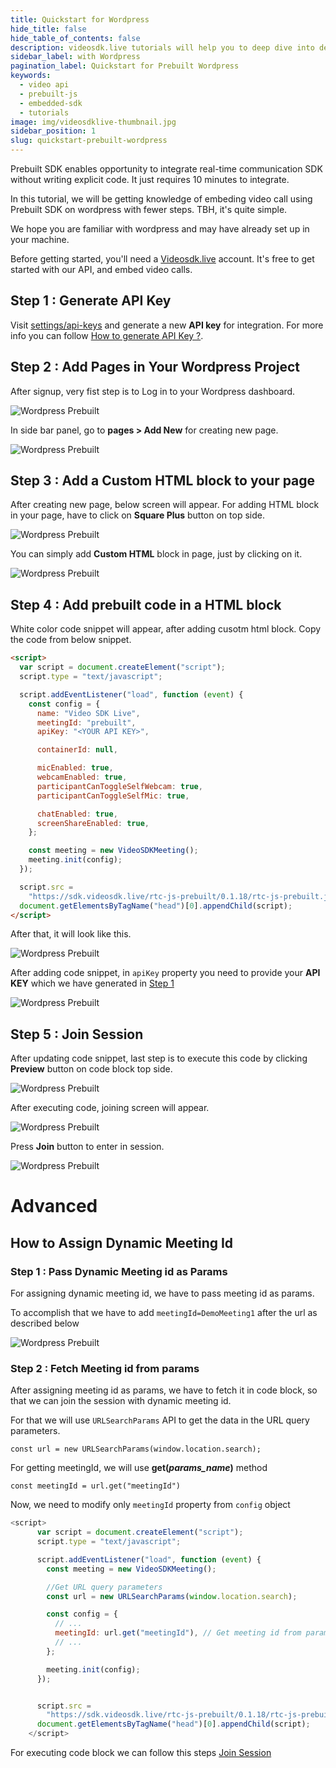```yaml
---
title: Quickstart for Wordpress
hide_title: false
hide_table_of_contents: false
description: videosdk.live tutorials will help you to deep dive into details of all the SDK and API. We tried to include example of all the possible programming langaguges.
sidebar_label: with Wordpress
pagination_label: Quickstart for Prebuilt Wordpress
keywords:
  - video api
  - prebuilt-js
  - embedded-sdk
  - tutorials
image: img/videosdklive-thumbnail.jpg
sidebar_position: 1
slug: quickstart-prebuilt-wordpress
---
```


Prebuilt SDK enables opportunity to integrate real-time communication SDK without writing explicit code. It just requires 10 minutes to integrate.

In this tutorial, we will be getting knowledge of embeding video call using Prebuilt SDK on wordpress with fewer steps. TBH, it's quite simple.

We hope you are familiar with wordpress and may have already set up in your machine.

Before getting started, you'll need a [Videosdk.live](https://app.videosdk.live/login) account. It's free to get started with our API, and embed video calls.

## Step 1 : Generate API Key

Visit [settings/api-keys](https://app.videosdk.live/settings/api-keys) and generate a new **API key** for integration. For more info you can follow [How to generate API Key ?](https://docs.videosdk.live/docs/guide/prebuilt-video-and-audio-calling/signup-and-create-api).

## Step 2 : Add Pages in Your Wordpress Project

After signup, very fist step is to Log in to your Wordpress dashboard.

![Wordpress Prebuilt](/img/prebuilt/wordpress/wordpress-1.png)

In side bar panel, go to **pages > Add New** for creating new page.

![Wordpress Prebuilt](/img/prebuilt/wordpress/wordpress-2.png)

## Step 3 : Add a Custom HTML block to your page

After creating new page, below screen will appear. For adding HTML block in your page, have to click on **Square Plus** button on top side.

![Wordpress Prebuilt](/img/prebuilt/wordpress/wordpress-3.png)

You can simply add **Custom HTML** block in page, just by clicking on it.

![Wordpress Prebuilt](/img/prebuilt/wordpress/wordpress-4.png)

## Step 4 : Add prebuilt code in a HTML block

White color code snippet will appear, after adding cusotm html block.
Copy the code from below snippet.

```html title="index.html"
<script>
  var script = document.createElement("script");
  script.type = "text/javascript";

  script.addEventListener("load", function (event) {
    const config = {
      name: "Video SDK Live",
      meetingId: "prebuilt",
      apiKey: "<YOUR API KEY>",

      containerId: null,

      micEnabled: true,
      webcamEnabled: true,
      participantCanToggleSelfWebcam: true,
      participantCanToggleSelfMic: true,

      chatEnabled: true,
      screenShareEnabled: true,
    };

    const meeting = new VideoSDKMeeting();
    meeting.init(config);
  });

  script.src =
    "https://sdk.videosdk.live/rtc-js-prebuilt/0.1.18/rtc-js-prebuilt.js";
  document.getElementsByTagName("head")[0].appendChild(script);
</script>
```

After that, it will look like this.

![Wordpress Prebuilt](/img/prebuilt/wordpress/wordpress-5.png)

After adding code snippet, in `apiKey` property you need to provide your **API KEY** which we have generated in [Step 1](/docs/tutorials/realtime-communication/prebuilt-sdk/quickstart-prebuilt-wordpress#step-1--generate-api-key)

![Wordpress Prebuilt](/img/prebuilt/wordpress/wordpress-6.png)

## Step 5 : Join Session

After updating code snippet, last step is to execute this code by clicking **Preview** button on code block top side.

![Wordpress Prebuilt](/img/prebuilt/wordpress/wordpress-7.png)

After executing code, joining screen will appear.

![Wordpress Prebuilt](/img/prebuilt/wordpress/wordpress-8.png)

Press **Join** button to enter in session.

![Wordpress Prebuilt](/img/prebuilt/wordpress/wordpress-9.png)

# Advanced

## How to Assign Dynamic Meeting Id

### Step 1 : Pass Dynamic Meeting id as Params

For assigning dynamic meeting id, we have to pass meeting id as params.

To accomplish that we have to add `meetingId=DemoMeeting1` after the url as described below

![Wordpress Prebuilt](/img/prebuilt/wordpress/wordpress-10.png)

### Step 2 : Fetch Meeting id from params

After assigning meeting id as params, we have to fetch it in code block, so that we can join the session with dynamic meeting id.

For that we will use `URLSearchParams` API to get the data in the URL query parameters.

`const url = new URLSearchParams(window.location.search);`

For getting meetingId, we will use **get(_params_name_)** method

`const meetingId = url.get("meetingId") `

Now, we need to modify only `meetingId` property from `config` object

```js
<script>
      var script = document.createElement("script");
      script.type = "text/javascript";

      script.addEventListener("load", function (event) {
        const meeting = new VideoSDKMeeting();

        //Get URL query parameters
        const url = new URLSearchParams(window.location.search);

        const config = {
          // ...
          meetingId: url.get("meetingId"), // Get meeting id from params.
          // ...
        };

        meeting.init(config);
      });


      script.src =
        "https://sdk.videosdk.live/rtc-js-prebuilt/0.1.18/rtc-js-prebuilt.js";
      document.getElementsByTagName("head")[0].appendChild(script);
    </script>
```

For executing code block we can follow this steps [Join Session](/docs/tutorials/realtime-communication/prebuilt-sdk/quickstart-prebuilt-wordpress#step-5--join-session)
